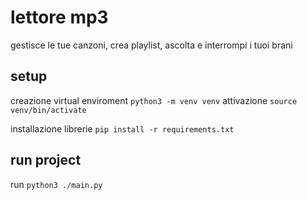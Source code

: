 # lettore mp3

gestisce le tue canzoni, crea playlist, ascolta e interrompi i tuoi brani

## setup

creazione virtual enviroment `python3 -m venv venv`
attivazione `source venv/bin/activate`

installazione librerie `pip install -r requirements.txt`

## run project

run `python3 ./main.py`